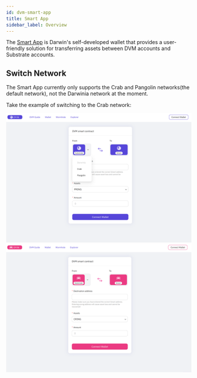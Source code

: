 ```yaml
---
id: dvm-smart-app
title: Smart App
sidebar_label: Overview
---
```


The [Smart App](https://smart.darwinia.network/) is Darwin's self-developed wallet that provides a user-friendly solution for transferring assets between DVM accounts and Substrate accounts.

## Switch Network

The Smart App currently only supports the Crab and Pangolin networks(the default network), not the Darwinia network at the moment.

Take the example of switching to the Crab network:

![smart app](assets/dvm/smart-app/overview/00.png)
![smart app](assets/dvm/smart-app/overview/01.png)
